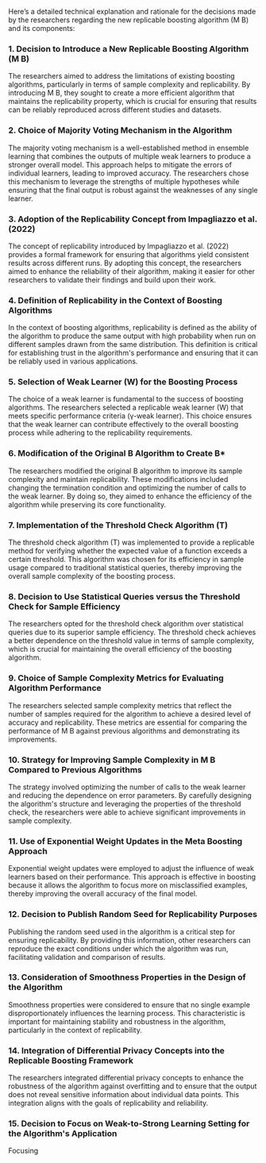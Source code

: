 Here’s a detailed technical explanation and rationale for the decisions made by the researchers regarding the new replicable boosting algorithm (M B) and its components:

### 1. Decision to Introduce a New Replicable Boosting Algorithm (M B)
The researchers aimed to address the limitations of existing boosting algorithms, particularly in terms of sample complexity and replicability. By introducing M B, they sought to create a more efficient algorithm that maintains the replicability property, which is crucial for ensuring that results can be reliably reproduced across different studies and datasets.

### 2. Choice of Majority Voting Mechanism in the Algorithm
The majority voting mechanism is a well-established method in ensemble learning that combines the outputs of multiple weak learners to produce a stronger overall model. This approach helps to mitigate the errors of individual learners, leading to improved accuracy. The researchers chose this mechanism to leverage the strengths of multiple hypotheses while ensuring that the final output is robust against the weaknesses of any single learner.

### 3. Adoption of the Replicability Concept from Impagliazzo et al. (2022)
The concept of replicability introduced by Impagliazzo et al. (2022) provides a formal framework for ensuring that algorithms yield consistent results across different runs. By adopting this concept, the researchers aimed to enhance the reliability of their algorithm, making it easier for other researchers to validate their findings and build upon their work.

### 4. Definition of Replicability in the Context of Boosting Algorithms
In the context of boosting algorithms, replicability is defined as the ability of the algorithm to produce the same output with high probability when run on different samples drawn from the same distribution. This definition is critical for establishing trust in the algorithm's performance and ensuring that it can be reliably used in various applications.

### 5. Selection of Weak Learner (W) for the Boosting Process
The choice of a weak learner is fundamental to the success of boosting algorithms. The researchers selected a replicable weak learner (W) that meets specific performance criteria (γ-weak learner). This choice ensures that the weak learner can contribute effectively to the overall boosting process while adhering to the replicability requirements.

### 6. Modification of the Original B Algorithm to Create B*
The researchers modified the original B algorithm to improve its sample complexity and maintain replicability. These modifications included changing the termination condition and optimizing the number of calls to the weak learner. By doing so, they aimed to enhance the efficiency of the algorithm while preserving its core functionality.

### 7. Implementation of the Threshold Check Algorithm (T)
The threshold check algorithm (T) was implemented to provide a replicable method for verifying whether the expected value of a function exceeds a certain threshold. This algorithm was chosen for its efficiency in sample usage compared to traditional statistical queries, thereby improving the overall sample complexity of the boosting process.

### 8. Decision to Use Statistical Queries versus the Threshold Check for Sample Efficiency
The researchers opted for the threshold check algorithm over statistical queries due to its superior sample efficiency. The threshold check achieves a better dependence on the threshold value in terms of sample complexity, which is crucial for maintaining the overall efficiency of the boosting algorithm.

### 9. Choice of Sample Complexity Metrics for Evaluating Algorithm Performance
The researchers selected sample complexity metrics that reflect the number of samples required for the algorithm to achieve a desired level of accuracy and replicability. These metrics are essential for comparing the performance of M B against previous algorithms and demonstrating its improvements.

### 10. Strategy for Improving Sample Complexity in M B Compared to Previous Algorithms
The strategy involved optimizing the number of calls to the weak learner and reducing the dependence on error parameters. By carefully designing the algorithm's structure and leveraging the properties of the threshold check, the researchers were able to achieve significant improvements in sample complexity.

### 11. Use of Exponential Weight Updates in the Meta Boosting Approach
Exponential weight updates were employed to adjust the influence of weak learners based on their performance. This approach is effective in boosting because it allows the algorithm to focus more on misclassified examples, thereby improving the overall accuracy of the final model.

### 12. Decision to Publish Random Seed for Replicability Purposes
Publishing the random seed used in the algorithm is a critical step for ensuring replicability. By providing this information, other researchers can reproduce the exact conditions under which the algorithm was run, facilitating validation and comparison of results.

### 13. Consideration of Smoothness Properties in the Design of the Algorithm
Smoothness properties were considered to ensure that no single example disproportionately influences the learning process. This characteristic is important for maintaining stability and robustness in the algorithm, particularly in the context of replicability.

### 14. Integration of Differential Privacy Concepts into the Replicable Boosting Framework
The researchers integrated differential privacy concepts to enhance the robustness of the algorithm against overfitting and to ensure that the output does not reveal sensitive information about individual data points. This integration aligns with the goals of replicability and reliability.

### 15. Decision to Focus on Weak-to-Strong Learning Setting for the Algorithm's Application
Focusing